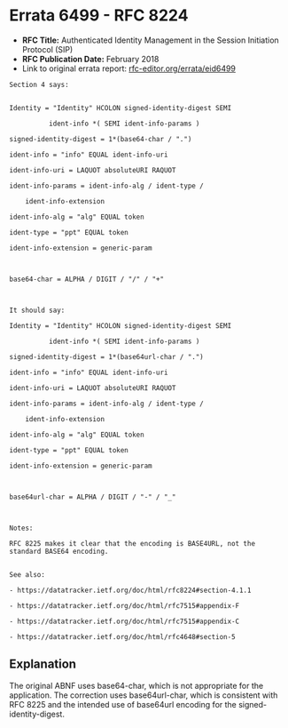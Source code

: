 # Errata 6499 - RFC 8224

- **RFC Title:** Authenticated Identity Management in the Session Initiation Protocol (SIP)
- **RFC Publication Date:** February 2018
- Link to original errata report: [rfc-editor.org/errata/eid6499](https://www.rfc-editor.org/errata/eid6499)

```
Section 4 says:


Identity = "Identity" HCOLON signed-identity-digest SEMI
          ident-info *( SEMI ident-info-params )
signed-identity-digest = 1*(base64-char / ".")
ident-info = "info" EQUAL ident-info-uri
ident-info-uri = LAQUOT absoluteURI RAQUOT
ident-info-params = ident-info-alg / ident-type /
    ident-info-extension
ident-info-alg = "alg" EQUAL token
ident-type = "ppt" EQUAL token
ident-info-extension = generic-param

base64-char = ALPHA / DIGIT / "/" / "+"


It should say:

Identity = "Identity" HCOLON signed-identity-digest SEMI
          ident-info *( SEMI ident-info-params )
signed-identity-digest = 1*(base64url-char / ".")
ident-info = "info" EQUAL ident-info-uri
ident-info-uri = LAQUOT absoluteURI RAQUOT
ident-info-params = ident-info-alg / ident-type /
    ident-info-extension
ident-info-alg = "alg" EQUAL token
ident-type = "ppt" EQUAL token
ident-info-extension = generic-param

base64url-char = ALPHA / DIGIT / "-" / "_"


Notes:

RFC 8225 makes it clear that the encoding is BASE4URL, not the standard BASE64 encoding.

See also:
- https://datatracker.ietf.org/doc/html/rfc8224#section-4.1.1
- https://datatracker.ietf.org/doc/html/rfc7515#appendix-F
- https://datatracker.ietf.org/doc/html/rfc7515#appendix-C
- https://datatracker.ietf.org/doc/html/rfc4648#section-5
```

## Explanation

The original ABNF uses base64-char, which is not appropriate for the application. The correction uses base64url-char, which is consistent with RFC 8225 and the intended use of base64url encoding for the signed-identity-digest.
